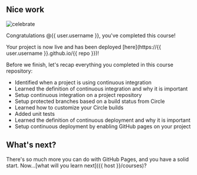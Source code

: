 ## Nice work

![celebrate](https://octodex.github.com/images/hula_loop_octodex03.gif)

Congratulations @{{ user.username }}, you've completed this course!

Your project is now live and has been deployed [here](https://{{ user.username }}.github.io/{{ repo }})!

Before we finish, let's recap everything you completed in this course repository:

- Identified when a project is using continuous integration
- Learned the definition of continuous integration and why it is important
- Setup continuous integration on a project repository
- Setup protected branches based on a build status from Circle
- Learned how to customize your Circle builds
- Added unit tests
- Learned the definition of continuous deployment and why it is important
- Setup continuous deployment by enabling GitHub pages on your project


## What's next?
There's so much more you can do with GitHub Pages, and you have a solid start. Now...[what will you learn next]({{ host }}/courses)?
